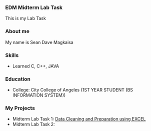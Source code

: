 ### EDM Midterm Lab Task
This is my Lab Task 
### About me
My name is Sean Dave Magkaisa
### Skills
- Learned C, C++, JAVA
### Education
- College: City College of Angeles (1ST YEAR STUDENT (BS INFORMATION SYSTEM))

 ### My Projects
 - Midterm Lab Task 1: [Data Cleaning and Preparation using EXCEL](EDM%20%20Midterm%20Task%201/README.md)
 - Midterm Lab Task 2:
